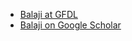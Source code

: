 
* [Balaji at GFDL](https://www.gfdl.noaa.gov/bibliography/results.php?author=1115)
* [Balaji on Google Scholar](https://scholar.google.com/citations?hl=en&amp;user=00VsoMEAAAAJ&amp;sortby=pubdate)
